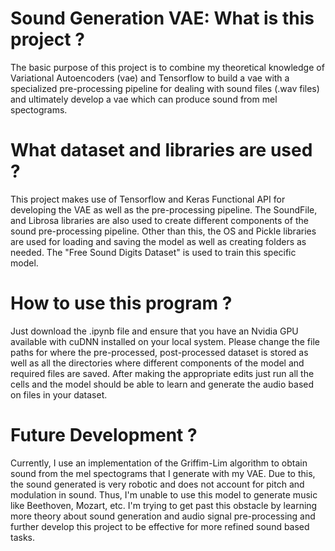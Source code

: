 # Sound Generation VAE: What is this project ?

The basic purpose of this project is to combine my theoretical knowledge of Variational Autoencoders (vae) and Tensorflow to build a vae with a specialized 
pre-processing pipeline for dealing with sound files (.wav files) and ultimately develop a vae which can produce sound from mel spectograms. 

# What dataset and libraries are used ?

This project makes use of Tensorflow and Keras Functional API for developing the VAE as well as the pre-processing pipeline. The SoundFile, and Librosa libraries
are also used to create different components of the sound pre-processing pipeline. Other than this, the OS and Pickle libraries are used for loading and saving
the model as well as creating folders as needed. The "Free Sound Digits Dataset" is used to train this specific model.

# How to use this program ?

Just download the .ipynb file and ensure that you have an Nvidia GPU available with cuDNN installed on your local system. Please change the file paths for where
the pre-processed, post-processed dataset is stored as well as all the directories where different components of the model and required files are saved. After making
the appropriate edits just run all the cells and the model should be able to learn and generate the audio based on files in your dataset.

# Future Development ?

Currently, I use an implementation of the Griffim-Lim algorithm to obtain sound from the mel spectograms that I generate with my VAE. Due to this, the sound generated
is very robotic and does not account for pitch and modulation in sound. Thus, I'm unable to use this model to generate music like Beethoven, Mozart, etc. I'm trying to get past this obstacle by learning more theory about sound generation and audio signal pre-processing and further develop this project to be effective for more 
refined sound based tasks.
